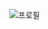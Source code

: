 ![프로필](https://capsule-render.vercel.app/api?type=waving&height=300&color=gradient&text=백엔드%20개발자가%20되고%20싶은%20이상준입니다.&fontSize=40)
<!--
**toodifficult1/toodifficult1** is a ✨ _special_ ✨ repository because its `README.md` (this file) appears on your GitHub profile.

Here are some ideas to get you started:

- 🔭 I’m currently working on ...
- 🌱 I’m currently learning ...
- 👯 I’m looking to collaborate on ...
- 🤔 I’m looking for help with ...
- 💬 Ask me about ...
- 📫 How to reach me: ...
- 😄 Pronouns: ...
- ⚡ Fun fact: ...
-->

